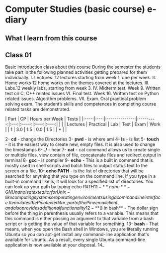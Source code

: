 # Computer Studies (basic course) e-diary
## What I learn from this course
## **Class 01**
Basic introduction class about this course 
During the semester the students take part in the following planned activities getting prepared for
them individually.
I. Lectures.
12 lectures starting from week 1, one per week.
II. Home works
12 home works on the themes covered at the lectures.
III. Labs.12 weekly labs, starting from week 3.
IV. Midterm test.
Week 9. Written test on C, C++ related issues
VI. Final test.
Week 16. Written test on Python related issues. Algorithm problems.
VII. Exam.
Oral practical problem solving exam. The student’s skills and competences in completing course
related tasks are demonstrated.

| Part |  CP | Hours per Week                   | Tests               |
|:----:|:---:|:--------------:|:---------:|:---:|:-----:|:----:|:----:|
|      |     |    Lectures    | Practical | Lab |  Test | Exam | Work |
|   1  | 3.0 |       1.5      |    0.0    | 1.5 |       |   *  |      |

2- **cd** - change the Directories
3- **pwd** - is where ami
4- **ls** - is list
5- **touch** - it is the easiest way to create new, empty files. It is also used to change the timestamps
6- **./** - hear
7- **cat** - cat command allows us to create single or multiple files, view contain of file, concatenate files and redirect output in terminal
8- **gcc** - is compiler
9- **echo** - This is a built in command that is mostly used in shell scripts and batch files to output status text to the screen or a file.
10- **echo PATH** - is the list of directories that will be searched for anything that you type on the command line. If you type in a built-in command like ls, it will look for a specified list of directories. You can look up your path by typing echo $PATH
11- **nano** - GNU nano is a text editor for Unix-like computing systems or operating environments using a command line interface. It emulates the Pico text editor, part of the Pine email client, and also provides additional functionality
12- **$() in bash** - The dollar sign before the thing in parenthesis usually refers to a variable. This means that this command is either passing an argument to that variable from a bash script or is getting the value of that variable for something.
13- **bash** - That means, when you open the Bash shell in Windows, you are literally running Ubuntu so you can apt-get install any command-line application that's available for Ubuntu. As a result, every single Ubuntu command-line application is now available at your disposal.
14_

